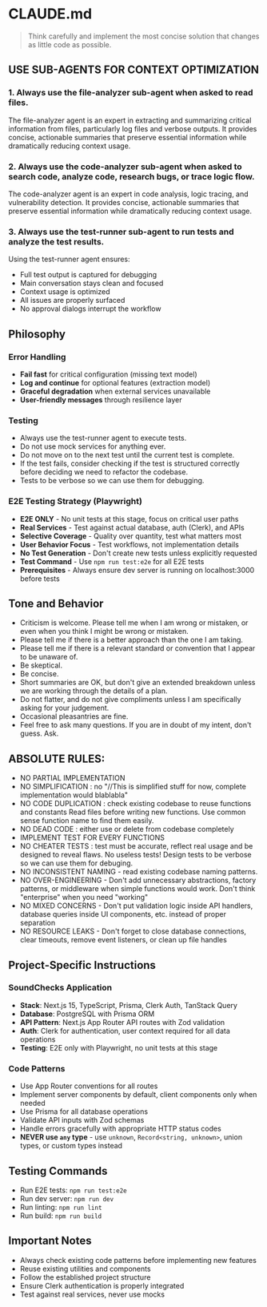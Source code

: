 # CLAUDE.md

> Think carefully and implement the most concise solution that changes as little code as possible.

## USE SUB-AGENTS FOR CONTEXT OPTIMIZATION

### 1. Always use the file-analyzer sub-agent when asked to read files.
The file-analyzer agent is an expert in extracting and summarizing critical information from files, particularly log files and verbose outputs. It provides concise, actionable summaries that preserve essential information while dramatically reducing context usage.

### 2. Always use the code-analyzer sub-agent when asked to search code, analyze code, research bugs, or trace logic flow.

The code-analyzer agent is an expert in code analysis, logic tracing, and vulnerability detection. It provides concise, actionable summaries that preserve essential information while dramatically reducing context usage.

### 3. Always use the test-runner sub-agent to run tests and analyze the test results.

Using the test-runner agent ensures:

- Full test output is captured for debugging
- Main conversation stays clean and focused
- Context usage is optimized
- All issues are properly surfaced
- No approval dialogs interrupt the workflow

## Philosophy

### Error Handling

- **Fail fast** for critical configuration (missing text model)
- **Log and continue** for optional features (extraction model)
- **Graceful degradation** when external services unavailable
- **User-friendly messages** through resilience layer

### Testing

- Always use the test-runner agent to execute tests.
- Do not use mock services for anything ever.
- Do not move on to the next test until the current test is complete.
- If the test fails, consider checking if the test is structured correctly before deciding we need to refactor the codebase.
- Tests to be verbose so we can use them for debugging.

### E2E Testing Strategy (Playwright)

- **E2E ONLY** - No unit tests at this stage, focus on critical user paths
- **Real Services** - Test against actual database, auth (Clerk), and APIs
- **Selective Coverage** - Quality over quantity, test what matters most
- **User Behavior Focus** - Test workflows, not implementation details
- **No Test Generation** - Don't create new tests unless explicitly requested
- **Test Command** - Use `npm run test:e2e` for all E2E tests
- **Prerequisites** - Always ensure dev server is running on localhost:3000 before tests


## Tone and Behavior

- Criticism is welcome. Please tell me when I am wrong or mistaken, or even when you think I might be wrong or mistaken.
- Please tell me if there is a better approach than the one I am taking.
- Please tell me if there is a relevant standard or convention that I appear to be unaware of.
- Be skeptical.
- Be concise.
- Short summaries are OK, but don't give an extended breakdown unless we are working through the details of a plan.
- Do not flatter, and do not give compliments unless I am specifically asking for your judgement.
- Occasional pleasantries are fine.
- Feel free to ask many questions. If you are in doubt of my intent, don't guess. Ask.

## ABSOLUTE RULES:

- NO PARTIAL IMPLEMENTATION
- NO SIMPLIFICATION : no "//This is simplified stuff for now, complete implementation would blablabla"
- NO CODE DUPLICATION : check existing codebase to reuse functions and constants Read files before writing new functions. Use common sense function name to find them easily.
- NO DEAD CODE : either use or delete from codebase completely
- IMPLEMENT TEST FOR EVERY FUNCTIONS
- NO CHEATER TESTS : test must be accurate, reflect real usage and be designed to reveal flaws. No useless tests! Design tests to be verbose so we can use them for debuging.
- NO INCONSISTENT NAMING - read existing codebase naming patterns.
- NO OVER-ENGINEERING - Don't add unnecessary abstractions, factory patterns, or middleware when simple functions would work. Don't think "enterprise" when you need "working"
- NO MIXED CONCERNS - Don't put validation logic inside API handlers, database queries inside UI components, etc. instead of proper separation
- NO RESOURCE LEAKS - Don't forget to close database connections, clear timeouts, remove event listeners, or clean up file handles

## Project-Specific Instructions

### SoundChecks Application
- **Stack**: Next.js 15, TypeScript, Prisma, Clerk Auth, TanStack Query
- **Database**: PostgreSQL with Prisma ORM
- **API Pattern**: Next.js App Router API routes with Zod validation
- **Auth**: Clerk for authentication, user context required for all data operations
- **Testing**: E2E only with Playwright, no unit tests at this stage

### Code Patterns
- Use App Router conventions for all routes
- Implement server components by default, client components only when needed
- Use Prisma for all database operations
- Validate API inputs with Zod schemas
- Handle errors gracefully with appropriate HTTP status codes
- **NEVER use `any` type** - use `unknown`, `Record<string, unknown>`, union types, or custom types instead

## Testing Commands

- Run E2E tests: `npm run test:e2e`
- Run dev server: `npm run dev`
- Run linting: `npm run lint`
- Run build: `npm run build`

## Important Notes

- Always check existing code patterns before implementing new features
- Reuse existing utilities and components
- Follow the established project structure
- Ensure Clerk authentication is properly integrated
- Test against real services, never use mocks

